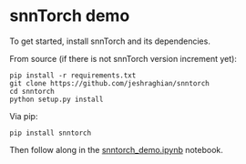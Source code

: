 # snnTorch demo

To get started, install snnTorch and its dependencies.

From source (if there is not snnTorch version increment yet):

```
pip install -r requirements.txt
git clone https://github.com/jeshraghian/snntorch
cd snntorch
python setup.py install
```

Via pip:

```
pip install snntorch
```

Then follow along in the [snntorch_demo.ipynb](./snntorch_demo.ipynb) notebook.
